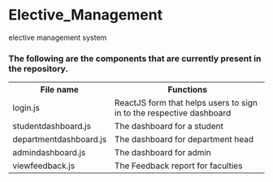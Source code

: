# Elective_Management
elective management system
### The following are the components that are currently present in the repository.
<table>
<tr>
<th>File name</th>
<th>Functions</th>
</tr>
<tr>
<td>login.js</td>
<td>ReactJS form that helps users to sign in to the respective dashboard</td>
</tr>
<tr>
<td>studentdashboard.js</td>
<td>The dashboard for a student</td>
</tr>
<tr>
<td>departmentdashboard.js</td>
<td>The dashboard for department head</td>
</tr>
<tr>
<td>admindashboard.js</td>
<td>The dashboard for admin</td>
</tr>
 <tr>
<td>viewfeedback.js</td>
<td>The Feedback report for faculties</td>
</tr>
</table>
